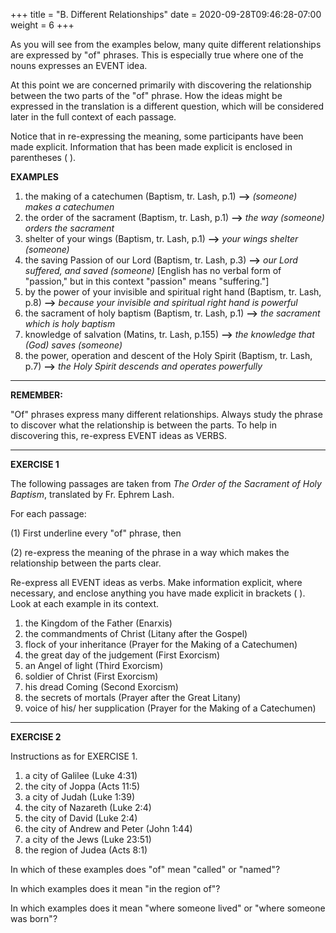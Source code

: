 +++
title = "B. Different Relationships"
date =  2020-09-28T09:46:28-07:00
weight = 6
+++

As you will see from the examples below, many quite different relationships are expressed by "of" phrases. This is especially true where one of the nouns expresses an EVENT idea.

At this point we are concerned primarily with discovering the relationship between the two parts of the "of" phrase. How the ideas might be expressed in the translation is a different question, which will be considered later in the full context of each passage.

Notice that in re-expressing the meaning, some participants have been made explicit. Information that has been made explicit is enclosed in parentheses ( ).

**EXAMPLES**

1. the making of a catechumen  (Baptism, tr. Lash, p.1) 
    **-->** *(someone) makes a catechumen*
1. the order of the sacrament   (Baptism, tr. Lash, p.1)
    **-->** *the way (someone) orders the sacrament*
1. shelter of your wings (Baptism, tr. Lash, p.1) **-->** *your wings shelter (someone)*
1. the saving Passion of our Lord (Baptism, tr. Lash, p.3) **-->** *our Lord suffered, and saved (someone)* [English has no verbal form of "passion," but in this context "passion" means "suffering."]
1. by the power of your invisible and spiritual right hand (Baptism, tr. Lash, p.8) **-->** *because your invisible and spiritual right hand is powerful*
1.  the sacrament of holy baptism   (Baptism, tr. Lash, p.1)
    **-->** *the sacrament which is holy baptism*
1. knowledge of salvation (Matins, tr. Lash, p.155) **-->** *the knowledge that (God) saves (someone)* 
1. the power, operation and descent of the Holy Spirit (Baptism, tr. Lash, p.7) **-->** *the Holy Spirit descends and operates powerfully*

***

**REMEMBER:**

"Of" phrases express many different relationships. Always study the phrase to discover what the relationship is between the parts. To help in discovering this, re-express EVENT ideas as VERBS.

***

**EXERCISE 1**

The following passages are taken from *The Order of the Sacrament of Holy Baptism*, translated by Fr. Ephrem Lash.

For each passage:

(1) First underline every "of" phrase, then

(2) re-express the meaning of the phrase in a way which makes the relationship between the parts clear.

Re-express all EVENT ideas as verbs. Make information explicit, where necessary, and enclose anything you have made explicit in brackets ( ). Look at each example in its context.

1. the Kingdom of the Father (Enarxis)
1. the commandments of Christ (Litany after the Gospel)
1. flock of your inheritance (Prayer for the Making of a Catechumen)
1. the great day of the judgement (First Exorcism)
1. an Angel of light (Third Exorcism)
1. soldier of Christ (First Exorcism)
1. his dread Coming (Second Exorcism)
1. the secrets of mortals (Prayer after the Great Litany)
1. voice of his/ her supplication (Prayer for the Making of a Catechumen)



***

**EXERCISE 2**

Instructions as for EXERCISE 1.

1. a city of Galilee (Luke 4:31)
1. the city of Joppa (Acts 11:5)
1. a city of Judah (Luke 1:39)
1. the city of Nazareth (Luke 2:4)
1. the city of David (Luke 2:4)
1. the city of Andrew and Peter (John 1:44)
1. a city of the Jews (Luke 23:51)
1. the region of Judea (Acts 8:1)

In which of these examples does "of" mean "called" or "named"?

In which examples does it mean "in the region of"?

In which examples does it mean "where someone lived" or "where someone was born"?